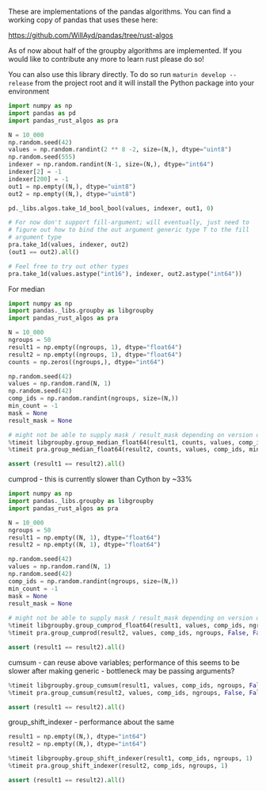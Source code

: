 These are implementations of the pandas algorithms. You can find a working copy of pandas that uses these here:

https://github.com/WillAyd/pandas/tree/rust-algos

As of now about half of the groupby algorithms are implemented. If you would like to contribute any more to learn rust please do so!

You can also use this library directly. To do so run ``maturin develop --release`` from the project root and it will install the Python package into your environment

```python
import numpy as np
import pandas as pd
import pandas_rust_algos as pra

N = 10_000
np.random.seed(42)
values = np.random.randint(2 ** 8 -2, size=(N,), dtype="uint8")
np.random.seed(555)
indexer = np.random.randint(N-1, size=(N,), dtype="int64")
indexer[2] = -1
indexer[200] = -1
out1 = np.empty((N,), dtype="uint8")
out2 = np.empty((N,), dtype="uint8")

pd._libs.algos.take_1d_bool_bool(values, indexer, out1, 0)

# For now don't support fill-argument; will eventually, just need to
# figure out how to bind the out argument generic type T to the fill
# argument type
pra.take_1d(values, indexer, out2)
(out1 == out2).all()

# Feel free to try out other types
pra.take_1d(values.astype("int16"), indexer, out2.astype("int64"))
```

For median

```python
import numpy as np
import pandas._libs.groupby as libgroupby
import pandas_rust_algos as pra

N = 10_000
ngroups = 50
result1 = np.empty((ngroups, 1), dtype="float64")
result2 = np.empty((ngroups, 1), dtype="float64")
counts = np.zeros((ngroups,), dtype="int64")

np.random.seed(42)
values = np.random.rand(N, 1)
np.random.seed(42)
comp_ids = np.random.randint(ngroups, size=(N,))
min_count = -1
mask = None
result_mask = None

# might not be able to supply mask / result_mask depending on version of pandas
%timeit libgroupby.group_median_float64(result1, counts, values, comp_ids, min_count=min_count)
%timeit pra.group_median_float64(result2, counts, values, comp_ids, min_count, mask, result_mask)

assert (result1 == result2).all()
```


cumprod - this is currently slower than Cython by ~33%

```python
import numpy as np
import pandas._libs.groupby as libgroupby
import pandas_rust_algos as pra

N = 10_000
ngroups = 50
result1 = np.empty((N, 1), dtype="float64")
result2 = np.empty((N, 1), dtype="float64")

np.random.seed(42)
values = np.random.rand(N, 1)
np.random.seed(42)
comp_ids = np.random.randint(ngroups, size=(N,))
min_count = -1
mask = None
result_mask = None
    
# might not be able to supply mask / result_mask depending on version of pandas
%timeit libgroupby.group_cumprod_float64(result1, values, comp_ids, ngroups, False, False)
%timeit pra.group_cumprod(result2, values, comp_ids, ngroups, False, False, mask, result_mask)

assert (result1 == result2).all()
```

cumsum - can reuse above variables; performance of this seems to be slower after making generic - bottleneck may be passing arguments?

```python
%timeit libgroupby.group_cumsum(result1, values, comp_ids, ngroups, False, False)
%timeit pra.group_cumsum(result2, values, comp_ids, ngroups, False, False, mask, result_mask)

assert (result1 == result2).all()
```

group_shift_indexer - performance about the same

```python
result1 = np.empty((N,), dtype="int64")
result2 = np.empty((N,), dtype="int64")

%timeit libgroupby.group_shift_indexer(result1, comp_ids, ngroups, 1)
%timeit pra.group_shift_indexer(result2, comp_ids, ngroups, 1)

assert (result1 == result2).all()
```
